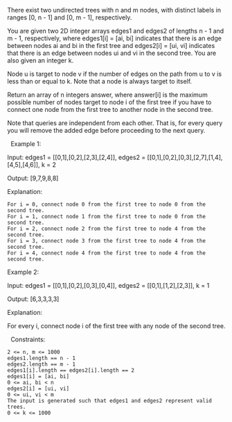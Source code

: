 There exist two undirected trees with n and m nodes, with distinct labels in ranges [0, n - 1] and [0, m - 1], respectively.

You are given two 2D integer arrays edges1 and edges2 of lengths n - 1 and m - 1, respectively, where edges1[i] = [ai, bi] indicates that there is an edge between nodes ai and bi in the first tree and edges2[i] = [ui, vi] indicates that there is an edge between nodes ui and vi in the second tree. You are also given an integer k.

Node u is target to node v if the number of edges on the path from u to v is less than or equal to k. Note that a node is always target to itself.

Return an array of n integers answer, where answer[i] is the maximum possible number of nodes target to node i of the first tree if you have to connect one node from the first tree to another node in the second tree.

Note that queries are independent from each other. That is, for every query you will remove the added edge before proceeding to the next query.

 
Example 1:


Input: edges1 = [[0,1],[0,2],[2,3],[2,4]], edges2 = [[0,1],[0,2],[0,3],[2,7],[1,4],[4,5],[4,6]], k = 2

Output: [9,7,9,8,8]

Explanation:


	For i = 0, connect node 0 from the first tree to node 0 from the second tree.
	For i = 1, connect node 1 from the first tree to node 0 from the second tree.
	For i = 2, connect node 2 from the first tree to node 4 from the second tree.
	For i = 3, connect node 3 from the first tree to node 4 from the second tree.
	For i = 4, connect node 4 from the first tree to node 4 from the second tree.



Example 2:


Input: edges1 = [[0,1],[0,2],[0,3],[0,4]], edges2 = [[0,1],[1,2],[2,3]], k = 1

Output: [6,3,3,3,3]

Explanation:

For every i, connect node i of the first tree with any node of the second tree.


 
Constraints:


	2 <= n, m <= 1000
	edges1.length == n - 1
	edges2.length == m - 1
	edges1[i].length == edges2[i].length == 2
	edges1[i] = [ai, bi]
	0 <= ai, bi < n
	edges2[i] = [ui, vi]
	0 <= ui, vi < m
	The input is generated such that edges1 and edges2 represent valid trees.
	0 <= k <= 1000

